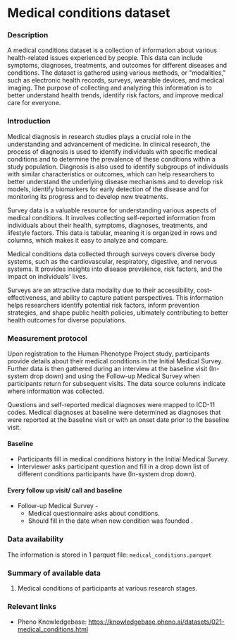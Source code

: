 # Medical conditions dataset  

### Description 

A medical conditions dataset is a collection of information about various health-related issues experienced by people. This data can include symptoms, diagnoses, treatments, and outcomes for different diseases and conditions. The dataset is gathered using various methods, or "modalities," such as electronic health records, surveys, wearable devices, and medical imaging. The purpose of collecting and analyzing this information is to better understand health trends, identify risk factors, and improve medical care for everyone.

### Introduction

Medical diagnosis in research studies plays a crucial role in the understanding and advancement of medicine. In clinical research, the process of diagnosis is used to identify individuals with specific medical conditions and to determine the prevalence of these conditions within a study population. Diagnosis is also used to identify subgroups of individuals with similar characteristics or outcomes, which can help researchers to better understand the underlying disease mechanisms and to develop risk models, identify biomarkers for early detection of the disease and for monitoring its progress and to develop  new treatments.

Survey data is a valuable resource for understanding various aspects of medical conditions. It involves collecting self-reported information from individuals about their health, symptoms, diagnoses, treatments, and lifestyle factors. This data is tabular, meaning it is organized in rows and columns, which makes it easy to analyze and compare.

Medical conditions data collected through surveys covers diverse body systems, such as the cardiovascular, respiratory, digestive, and nervous systems. It provides insights into disease prevalence, risk factors, and the impact on individuals' lives.

Surveys are an attractive data modality due to their accessibility, cost-effectiveness, and ability to capture patient perspectives. This information helps researchers identify potential risk factors, inform prevention strategies, and shape public health policies, ultimately contributing to better health outcomes for diverse populations.

### Measurement protocol 
<!-- long measurment protocol for the data browser -->
Upon registration to the Human Phenotype Project study, participants provide details about their medical conditions in the Initial Medical Survey. Further data is then gathered during an interview at the baseline visit (In-system drop down) and using the Follow-up Medical Survey when participants return for subsequent visits. The data source columns indicate where information was collected.

Questions and self-reported medical diagnoses were mapped to ICD-11 codes. Medical diagnoses at baseline were determined as diagnoses that were reported at the baseline visit or with an onset date prior to the baseline visit.

#### Baseline
*  Participants fill in medical conditions history in the Initial Medical Survey.
*  Interviewer asks participant question and fill in a drop down list of different conditions participants have (In-system drop down).

#### Every follow up visit/ call and baseline
* Follow-up Medical Survey -
    * Medical questionnaire asks about conditions.
    * Should fill in the date when new condition was founded .

### Data availability 
<!-- for the example notebooks -->
The information is stored in 1 parquet file: `medical_conditions.parquet` 

### Summary of available data 
<!-- for the data browser -->
1. Medical conditions of participants at various research stages.

### Relevant links

* Pheno Knowledgebase: https://knowledgebase.pheno.ai/datasets/021-medical_conditions.html
